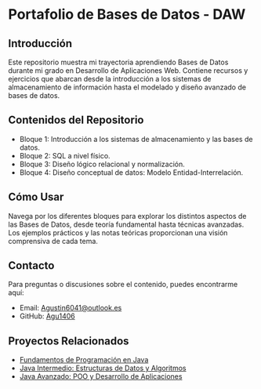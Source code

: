 <!DOCTYPE html>
<html lang="es">
<head>
    <meta charset="UTF-8">
    <meta name="viewport" content="width=device-width, initial-scale=1.0">
</head>
<body>
    <h1>Portafolio de Bases de Datos - DAW</h1>
    <h2>Introducción</h2>
    <p>Este repositorio muestra mi trayectoria aprendiendo Bases de Datos durante mi grado en Desarrollo de Aplicaciones Web. Contiene recursos y ejercicios que abarcan desde la introducción a los sistemas de almacenamiento de información hasta el modelado y diseño avanzado de bases de datos.</p>

  <h2>Contenidos del Repositorio</h2>
    <ul>
        <li>Bloque 1: Introducción a los sistemas de almacenamiento y las bases de datos.</li>
        <li>Bloque 2: SQL a nivel físico.</li>
        <li>Bloque 3: Diseño lógico relacional y normalización.</li>
        <li>Bloque 4: Diseño conceptual de datos: Modelo Entidad-Interrelación.</li>
    </ul>

  <h2>Cómo Usar</h2>
    <p>Navega por los diferentes bloques para explorar los distintos aspectos de las Bases de Datos, desde teoría fundamental hasta técnicas avanzadas. Los ejemplos prácticos y las notas teóricas proporcionan una visión comprensiva de cada tema.</p>

  <h2>Contacto</h2>
    <p>Para preguntas o discusiones sobre el contenido, puedes encontrarme aquí:</p>
    <ul>
        <li>Email: <a href="mailto:tu-email">Agustin6041@outlook.es</a></li>
        <li>GitHub: <a href="https://github.com/Agu1406/">Agu1406</a></li>
    </ul>

  <h2>Proyectos Relacionados</h2>
    <ul>
        <li><a href="https://github.com/Agu1406/PrimeraEvaluacionJava">Fundamentos de Programación en Java</a></li>
        <li><a href="https://github.com/Agu1406/SegundaEvaluacionJava">Java Intermedio: Estructuras de Datos y Algoritmos</a></li>
        <li><a href="https://github.com/Agu1406/TerceraEvaluacionJava">Java Avanzado: POO y Desarrollo de Aplicaciones</a></li>
    </ul>
</body>
</html>
